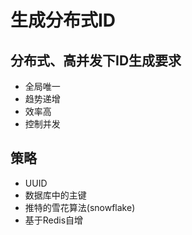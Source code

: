 # 生成分布式ID
## 分布式、高并发下ID生成要求
* 全局唯一
* 趋势递增
* 效率高
* 控制并发

## 策略
* UUID
* 数据库中的主键
* 推特的雪花算法(snowflake)
* 基于Redis自增


